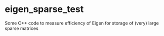 # eigen_sparse_test
Some C++ code to measure efficiency of Eigen for storage of (very) large sparse matrices
